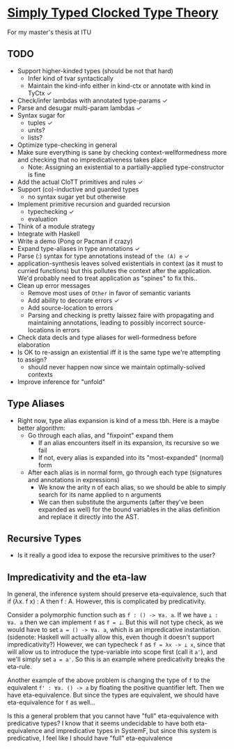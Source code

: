 # [Simply Typed Clocked Type Theory][clott]

For my master's thesis at ITU

## TODO
- Support higher-kinded types (should be not that hard)
  - Infer kind of tvar syntactically
  - Maintain the kind-info either in kind-ctx or annotate with kind in TyCtx ✓
- Check/infer lambdas with annotated type-params ✓
- Parse and desugar multi-param lambdas ✓
- Syntax sugar for
  - tuples ✓
  - units?
  - lists?
- Optimize type-checking in general
- Make sure everything is sane by checking context-wellformedness more and checking that no impredicativeness takes place
  - Note: Assigning an existential to a partially-applied type-constructor is fine
- Add the actual CloTT primitives and rules ✓
- Support (co)-inductive and guarded types
  - no syntax sugar yet but otherwise
- Implement primitive recursion and guarded recursion
  - typechecking ✓
  - evaluation
- Think of a module strategy
- Integrate with Haskell
- Write a demo (Pong or Pacman if crazy)
- Expand type-aliases in type annotations ✓
- Parse (:) syntax for type annotations instead of `the (A) e` ✓
- application-synthesis leaves solved existentials in context (as it must to curried functions)
  but this pollutes the context after the application. We'd probably need to treat application as
  "spines" to fix this..
- Clean up error messages
  - Remove most uses of `Other` in favor of semantic variants
  - Add ability to decorate errors ✓
  - Add source-location to errors
  - Parsing and checking is pretty laissez faire with propagating and maintaining annotations, leading
    to possibly incorrect source-locations in errors
- Check data decls and type aliases for well-formedness before elaboration
- Is OK to re-assign an existential iff it is the same type we're attempting to assign?
  - should never happen now since we maintain optimally-solved contexts
- Improve inference for "unfold"

## Type Aliases
- Right now, type alias expansion is kind of a mess tbh. Here is a maybe better algorithm:
  - Go through each alias, and "fixpoint" expand them
    - If an alias encounters itself in its expansion, its recursive so we fail
    - If not, every alias is expanded into its "most-expanded" (normal) form
  - After each alias is in normal form, go through each type (signatures and annotations in expressions)
    - We know the arity n of each alias, so we should be able to simply search for its name applied to n
      arguments
    - We can then substitute the arguments (after they've been expanded as well) for the bound variables in
      the alias definition and replace it directly into the AST.

## Recursive Types
- Is it really a good idea to expose the recursive primitives to the user?

## Impredicativity and the eta-law
In general, the inference system should preserve eta-equivalence, such that if
(λx. f x) : A then f : A. However, this is complicated by predicativity.

Consider a polymorphic function such as `f : () -> ∀a. a`. If we have `⊥ : ∀a. a`
then we can implement `f` as `f = ⊥`. But this will not type check, as we would
have to set `a = () -> ∀a. a`, which is an impredicative instantiation.
(sidenote: Haskell will actually allow this, even though it doesn't support impredicativity?)
However, we can typecheck `f` as `f = λx -> ⊥ x`, since that will allow us to introduce the
type-variable into scope first (call it `a'`), and we'll simply set `a = a'`. 
So this is an example where predicativity breaks the eta-rule.

Another example of the above problem is changing the type of `f` to the equivalent
`f' : ∀a. () -> a` by floating the positive quantifier left.
Then we have eta-equivalence. But since the types are equivalent,
we should have eta-equivalence for `f` as well...

Is this a general problem that you cannot have "full" eta-equivalence with predicative types? I know that it seems undecidable to have both eta-equivalence and impredicative types in SystemF, but since this system is predicative, I feel like I should have "full" eta-equivalence


[clott]: https://github.com/adamschoenemann/clott
